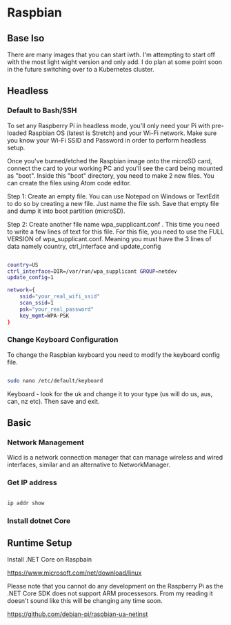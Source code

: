 # Raspbian

## Base  Iso

There are many images that you can start iwth. I'm attempting to start off with the most light wight version and only add.  I do plan at some point soon in the future switching over to a Kubernetes cluster.

## Headless

### Default to Bash/SSH

To set any Raspberry Pi in headless mode, you'll only need your Pi with pre-loaded Raspbian OS (latest is Stretch) and your Wi-Fi network.
Make sure you know your Wi-Fi SSID and Password in order to perform headless setup.

Once you've burned/etched the Raspbian image onto the microSD card, connect the card to your working PC and you'll see the card being mounted as "boot". Inside this "boot" directory, you need to make 2 new files. You can create the files using Atom code editor.

Step 1: Create an empty file. You can use Notepad on Windows or TextEdit to do so by creating a new file. Just name the file ssh. Save that empty file and dump it into boot partition (microSD).

Step 2: Create another file name wpa_supplicant.conf . This time you need to write a few lines of text for this file. For this file, you need to use the FULL VERSION of wpa_supplicant.conf. Meaning you must have the 3 lines of data namely country, ctrl_interface and update_config

```bash

country=US
ctrl_interface=DIR=/var/run/wpa_supplicant GROUP=netdev
update_config=1

network={
    ssid="your_real_wifi_ssid"
    scan_ssid=1
    psk="your_real_password"
    key_mgmt=WPA-PSK
}

```

### Change Keyboard Configuration

To change the Raspbian keyboard you need to modify the keyboard config file.

```bash

sudo nano /etc/default/keyboard

```

Keyboard - look for the uk and change it to your type (us will do us, aus, can, nz etc). Then save and exit.

## Basic

### Network Management

Wicd is a network connection manager that can manage wireless and wired interfaces, similar and an alternative to NetworkManager.

### Get IP address

```bash

ip addr show

```

### Install dotnet Core

## Runtime Setup

Install .NET Core on Raspbain

https://www.microsoft.com/net/download/linux

Please note that you cannot do any development on the Raspberry Pi as the .NET Core SDK does not support ARM processesors.  From my reading it doesn't sound like this will be changing any time soon.

https://github.com/debian-pi/raspbian-ua-netinst